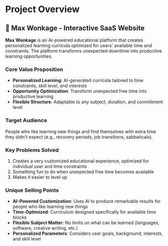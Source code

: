 # Project Overview

## 🎯 Max Wonkage - Interactive SaaS Website

**Max Wonkage** is an AI-powered educational platform that creates personalized learning curricula optimized for users' available time and constraints. The platform transforms unexpected downtime into productive learning opportunities.

### Core Value Proposition
- **Personalized Learning**: AI-generated curricula tailored to time constraints, skill level, and interests
- **Opportunity Optimization**: Transform unexpected free time into productive learning
- **Flexible Structure**: Adaptable to any subject, duration, and commitment level

### Target Audience
People who like learning new things and find themselves with extra time they didn't expect (e.g., recovery periods, job transitions, sabbaticals).

### Key Problems Solved
1. Creates a very customized educational experience, optimized for individual user and time constraints
2. Something fun to do when unexpected free time becomes available
3. Makes it easier to level up

### Unique Selling Points
- **AI-Powered Customization**: Uses AI to produce remarkable results for people who like learning new things
- **Time-Optimized**: Curriculum designed specifically for available time blocks
- **Flexible Subject Matter**: No limits on what can be learned (languages, software, creative writing, etc.)
- **Personalized Parameters**: Considers user goals, background, interests, and skill level
